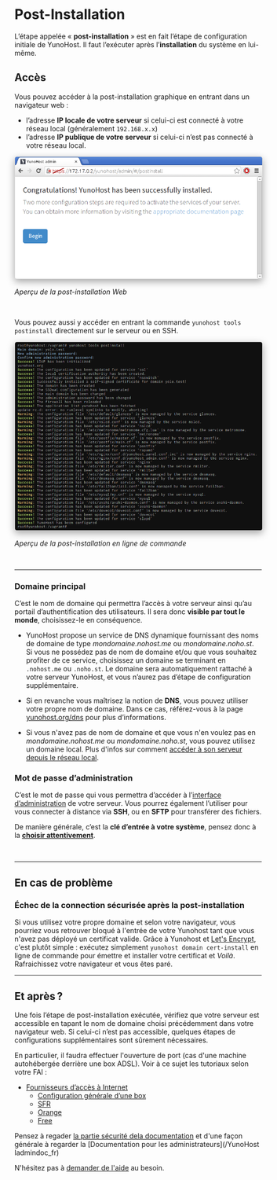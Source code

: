 
# Post-Installation

L’étape appelée « **post-installation** » est en fait l’étape de configuration initiale de YunoHost. Il faut l’exécuter après l’**installation** du système en lui-même.

## Accès

Vous pouvez accéder à la post-installation graphique en entrant dans un navigateur web :
* l’adresse **IP locale de votre serveur** si celui-ci est connecté à votre réseau local (généralement `192.168.x.x`)
* l’adresse **IP publique de votre serveur** si celui-ci n’est pas connecté à votre réseau local.

<img style="max-width:100%;border-radius: 5px;border: 1px solid rgba(0,0,0,0.15);box-shadow: 0 5px 15px rgba(0,0,0,0.35);" src="/images/postinstall_web.png">

*<p class="text-muted">Aperçu de la post-installation Web</p>*

<br>

Vous pouvez aussi y accéder en entrant la commande `yunohost tools postinstall` directement sur le serveur ou en SSH.

<img style="max-width:100%;border-radius: 5px;border: 1px solid rgba(0,0,0,0.15);box-shadow: 0 5px 15px rgba(0,0,0,0.35);" src="/images/postinstall_cli.png">

*<p class="text-muted">Aperçu de la post-installation en ligne de commande</p>*

<br>

---

### Domaine principal

C’est le nom de domaine qui permettra l’accès à votre serveur ainsi qu’au portail d’authentification des utilisateurs. Il sera donc **visible par tout le monde**, choisissez-le en conséquence.

* YunoHost propose un service de DNS dynamique fournissant des noms de domaine de type *mondomaine.nohost.me* ou *mondomaine.noho.st*. Si vous ne possédez pas de nom de domaine et/ou que vous souhaitez profiter de ce service, choisissez un domaine se terminant en `.nohost.me` ou `.noho.st`. Le domaine sera automatiquement rattaché à votre serveur YunoHost, et vous n’aurez pas d’étape de configuration supplémentaire.

* Si en revanche vous maîtrisez la notion de **DNS**, vous pouvez utiliser votre propre nom de domaine. Dans ce cas, référez-vous à la page [yunohost.org/dns](/dns_fr) pour plus d’informations.

* Si vous n'avez pas de nom de domaine et que vous n'en voulez pas en *mondomaine.nohost.me* ou *mondomaine.noho.st*, vous pouvez utilisez un domaine local. Plus d'infos sur comment [accéder à son serveur depuis le réseau local](/dns_local_network_fr).


### Mot de passe d’administration

C’est le mot de passe qui vous permettra d’accéder à l’[interface d’administration](/admin_fr) de votre serveur. Vous pourrez également l’utiliser pour vous connecter à distance via **SSH**, ou en **SFTP** pour transférer des fichiers.

De manière générale, c’est la **clé d’entrée à votre système**, pensez donc à la **[choisir attentivement](http://www.commentcamarche.net/faq/8275-choisir-un-bon-mot-de-passe)**.

<br>

---

## En cas de problème

### Échec de la connection sécurisée après la **post-installation**

Si vous utilisez votre propre domaine et selon votre navigateur, vous pourriez vous retrouver bloqué à l'entrée de votre Yunohost tant que vous n'avez pas déployé un certificat valide. Grâce à Yunohost et [Let's Encrypt](https://letsencrypt.org/), c'est plutôt simple : exécutez simplement `yunohost domain cert-install` en ligne de commande pour émettre et installer votre certificat et _Voilà_. Rafraichissez votre navigateur et vous êtes paré.

---

## Et après ?

Une fois l’étape de post-installation exécutée, vérifiez que votre serveur est accessible en tapant le nom de domaine choisi précédemment dans votre navigateur web. Si celui-ci n’est pas accessible, quelques étapes de configurations supplémentaires sont sûrement nécessaires.

En particulier, il faudra effectuer l'ouverture de port (cas d'une machine autohébergée derrière une box ADSL). Voir à ce sujet les tutoriaux selon votre FAI : 
* [Fournisseurs d’accès à Internet](/isp_fr)
   * [Configuration générale d’une box](/isp_box_config_fr)
   * [SFR](/isp_sfr_fr)
   * [Orange](/isp_orange_fr)
   * [Free](/isp_free_fr)

Pensez à regader [la partie sécurité dela documentation](/security_fr) et d'une façon générale à regarder la [Documentation pour les administrateurs](/YunoHost ladmindoc_fr)

N'hésitez pas à [demander de l'aide](/help_fr) au besoin.

